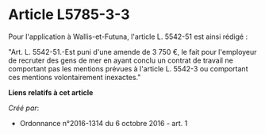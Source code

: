 # Article L5785-3-3

Pour l'application à Wallis-et-Futuna, l'article L. 5542-51 est ainsi rédigé : 

"Art. L. 5542-51.-Est puni d'une amende de 3 750 €, le fait pour l'employeur de recruter des gens de mer en ayant conclu un
contrat de travail ne comportant pas les mentions prévues à l'article L. 5542-3 ou comportant ces mentions volontairement
inexactes."

**Liens relatifs à cet article**

_Créé par_:

  - Ordonnance n°2016-1314 du 6 octobre 2016 - art. 1
